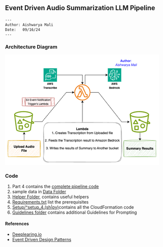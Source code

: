
## Event Driven Audio Summarization LLM Pipeline
```
---
Author: Aishwarya Mali
Date:   09/16/24
---
```


### Architecture Diagram
![image architecture](https://github.com/ashm8206/Event-Driven-Audio-Summarization-with-LLM/blob/main/Event_driven_Audio_Summarization_llm_pipeline.png)

### Code
1. Part 4 contains the [complete pipeline code](https://github.com/ashm8206/Event-Driven-Audio-Summarization-with-LLM/blob/main/Part_4_Event-driven_generation.ipynb)
2. sample data in [Data Folder](https://github.com/ashm8206/Event-Driven-Audio-Summarization-with-LLM/tree/main/data)
3. [Helper Folder](https://github.com/ashm8206/Event-Driven-Audio-Summarization-with-LLM/tree/main/helpers), contains useful helpers
4. [Requirements.txt](https://github.com/ashm8206/Event-Driven-Audio-Summarization-with-LLM/blob/main/requirements.txt) list the prerequisites
5. [Setup/^setup_4.(sh|py)](https://github.com/ashm8206/Event-Driven-Audio-Summarization-with-LLM/tree/main/Setup)contains all the CloudFormation code
6. [Guidelines folder](https://github.com/ashm8206/Event-Driven-Audio-Summarization-with-LLM/tree/main/guidelines) contains additional Guidelines for Prompting



#### References
* [Deeplearing.io](https://www.deeplearning.ai/short-courses/serverless-llm-apps-amazon-bedrock/)
* [Event Driven Design Patterns](https://aws.amazon.com/blogs/architecture/get-started-with-amazon-s3-event-driven-design-patterns/)
